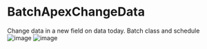 # BatchApexChangeData
Change data in a new field on data today. Batch class and schedule
![image](https://user-images.githubusercontent.com/71832851/104734115-680ee300-5748-11eb-809b-340626df0bf1.png)
![image](https://user-images.githubusercontent.com/71832851/104734154-778e2c00-5748-11eb-9e8e-fabac38c3a93.png)
